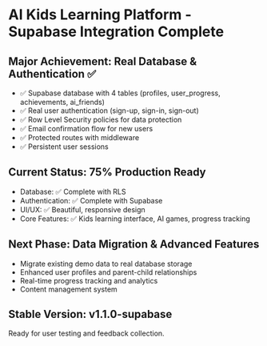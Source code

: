 # AI Kids Learning Platform - Supabase Integration Complete

## Major Achievement: Real Database & Authentication ✅
- ✅ Supabase database with 4 tables (profiles, user_progress, achievements, ai_friends)
- ✅ Real user authentication (sign-up, sign-in, sign-out)
- ✅ Row Level Security policies for data protection
- ✅ Email confirmation flow for new users
- ✅ Protected routes with middleware
- ✅ Persistent user sessions

## Current Status: 75% Production Ready
- Database: ✅ Complete with RLS
- Authentication: ✅ Complete with Supabase
- UI/UX: ✅ Beautiful, responsive design
- Core Features: ✅ Kids learning interface, AI games, progress tracking

## Next Phase: Data Migration & Advanced Features
- Migrate existing demo data to real database storage
- Enhanced user profiles and parent-child relationships
- Real-time progress tracking and analytics
- Content management system

## Stable Version: v1.1.0-supabase
Ready for user testing and feedback collection.

